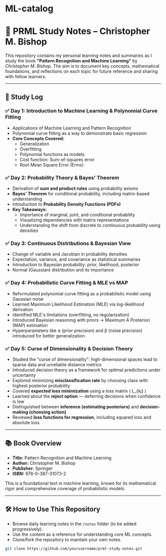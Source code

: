 # ML-catalog
# 📘 PRML Study Notes – Christopher M. Bishop

This repository contains my personal learning notes and summaries as I study the book **"Pattern Recognition and Machine Learning"** by *Christopher M. Bishop*. The aim is to document key concepts, mathematical foundations, and reflections on each topic for future reference and sharing with fellow learners.

---

## 📅 Study Log

### ✅ Day 1: Introduction to Machine Learning & Polynomial Curve Fitting
- Applications of Machine Learning and Pattern Recognition
- Polynomial curve fitting as a way to demonstrate basic regression
- **Core Concepts Covered:**
  - Generalization
  - Overfitting
  - Polynomial functions as models
  - Cost function: Sum-of-squares error
  - Root Mean Square Error (Erms)
 
### ✅ Day 2: Probability Theory & Bayes' Theorem
- Derivation of **sum and product rules** using probability axioms
- **Bayes' Theorem** for conditional probability, including matrix-based understanding
- Introduction to **Probability Density Functions (PDFs)**
- **Key Takeaways:**
  - Importance of marginal, joint, and conditional probability
  - Visualizing dependencies with matrix representations
  - Understanding the shift from discrete to continuous probability using densities


### ✅ Day 3: Continuous Distributions & Bayesian View
- Change of variable and Jacobian in probability densities
- Expectation, variance, and covariance as statistical summaries
- Introduction to Bayesian probability: prior, likelihood, posterior
- Normal (Gaussian) distribution and its importance

### ✅ Day 4: Probabilistic Curve Fitting & MLE vs MAP
- Reformulated polynomial curve fitting as a probabilistic model using Gaussian noise
- Learned Maximum Likelihood Estimation (MLE) via log-likelihood derivation
- Identified MLE's limitations (overfitting, no regularization)
- Introduced Bayesian reasoning with priors → Maximum A Posteriori (MAP) estimation
- Hyperparameters like α (prior precision) and β (noise precision) introduced for better generalization


### ✅ Day 5: Curse of Dimensionality & Decision Theory
- Studied the "curse of dimensionality": high-dimensional spaces lead to sparse data and unreliable distance metrics
- Introduced decision theory as a framework for optimal predictions under uncertainty
- Explored minimizing **misclassification rate** by choosing class with highest posterior probability
- Covered **expected loss minimization** using a loss matrix \( L_{kj} \)
- Learned about the **reject option** — deferring decisions when confidence is low
- Distinguished between **inference (estimating posteriors)** and **decision-making (choosing action)**
- Reviewed **loss functions for regression**, including squared loss and absolute loss



---

## 📚 Book Overview

- **Title:** Pattern Recognition and Machine Learning
- **Author:** Christopher M. Bishop
- **Publisher:** Springer
- **ISBN:** 978-0-387-31073-2

This is a foundational text in machine learning, known for its mathematical rigor and comprehensive coverage of probabilistic models.

---

## 🛠️ How to Use This Repository

- Browse daily learning notes in the `/notes` folder (to be added progressively).
- Use the content as a reference for understanding core ML concepts.
- Clone/fork the repository to maintain your own notes.

```bash
git clone https://github.com/yourusername/prml-study-notes.git
